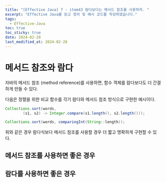 ```yaml
---
title: "[Effective Java] 7 - item43 람다보다는 메서드 참조를 사용하자. "
excerpt: "Effective Java를 읽고 정리 및 예시 코드를 작성하였습니다."
tags:
  - Effective-Java
toc: true
toc_sticky: true
date: 2024-02-28
last_modified_at: 2024-02-28
---
```


# 메서드 참조와 람다

자바의 메서드 참조 (method reference)를 사용하면, 함수 객체를 람다보다도 더 간결하게 만들 수 있다.

다음은 정렬을 위한 비교 함수를 각기 람다와 메서드 참조 방식으로 구현한 예시이다.

```java
Collections.sort(words,
		(s1, s2) -> Integer.compare(s1.length(), s2.length()));

Collections.sort(words, comparingInt(String::length));
```

위와 같은 경우 람다식보다 메서드 참조를 사용할 경우 더 짧고 명확하게 구현할 수 있다.

## 메서드 참조를 사용하면 좋은 경우



## 람다를 사용하면 좋은 경우 

